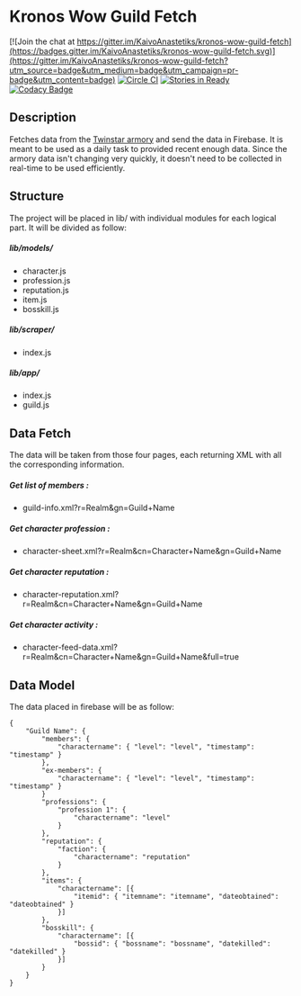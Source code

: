 # Kronos Wow Guild Fetch

[![Join the chat at https://gitter.im/KaivoAnastetiks/kronos-wow-guild-fetch](https://badges.gitter.im/KaivoAnastetiks/kronos-wow-guild-fetch.svg)](https://gitter.im/KaivoAnastetiks/kronos-wow-guild-fetch?utm_source=badge&utm_medium=badge&utm_campaign=pr-badge&utm_content=badge)
[![Circle CI](https://circleci.com/gh/KaivoAnastetiks/kronos-wow-guild-fetch.svg?style=svg)](https://circleci.com/gh/KaivoAnastetiks/kronos-wow-guild-fetch)
[![Stories in Ready](https://badge.waffle.io/KaivoAnastetiks/kronos-wow-guild-fetch.svg?label=ready&title=Ready)](http://waffle.io/KaivoAnastetiks/kronos-wow-guild-fetch)
[![Codacy Badge](https://api.codacy.com/project/badge/grade/54726acfefab4934ba6775ff5247e758)](https://www.codacy.com/app/kaivoanastetiks_2547/kronos-wow-guild-fetch)

## Description
Fetches data from the [Twinstar armory](http://armory.twinstar.cz/) and send the data in Firebase. It is meant to be used as a daily task to provided recent enough data. Since the armory data isn't changing very quickly, it doesn't need to be collected in real-time to be used efficiently.

## Structure
The project will be placed in lib/ with individual modules for each logical part. It will be divided as follow:

##### lib/models/
- character.js
- profession.js
- reputation.js
- item.js
- bosskill.js

##### lib/scraper/
- index.js

##### lib/app/
- index.js
- guild.js

## Data Fetch
The data will be taken from those four pages, each returning XML with all the corresponding information.

##### Get list of members :
- guild-info.xml?r=Realm&gn=Guild+Name

##### Get character profession :
- character-sheet.xml?r=Realm&cn=Character+Name&gn=Guild+Name

##### Get character reputation :
- character-reputation.xml?r=Realm&cn=Character+Name&gn=Guild+Name

##### Get character activity :
- character-feed-data.xml?r=Realm&cn=Character+Name&gn=Guild+Name&full=true

## Data Model
The data placed in firebase will be as follow:

```
{
    "Guild Name": {
        "members": {
            "charactername": { "level": "level", "timestamp": "timestamp" }
        },
        "ex-members": {
            "charactername": { "level": "level", "timestamp": "timestamp" }
        }
        "professions": {
            "profession 1": {
                "charactername": "level"
            }
        },
        "reputation": {
            "faction": {
                "charactername": "reputation"
            }
        },
        "items": {
            "charactername": [{
                "itemid": { "itemname": "itemname", "dateobtained": "dateobtained" }
            }]
        },
        "bosskill": {
            "charactername": [{
                "bossid": { "bossname": "bossname", "datekilled": "datekilled" }
            }]
        }
    }
}
```

